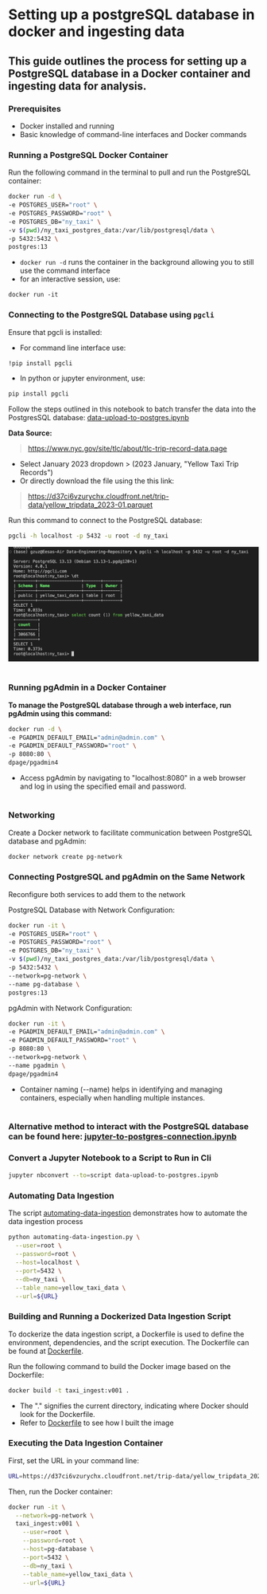 # Setting up a postgreSQL database in docker and ingesting data

## This guide outlines the process for setting up a PostgreSQL database in a Docker container and ingesting data for analysis.

### Prerequisites
- Docker installed and running
- Basic knowledge of command-line interfaces and Docker commands

### Running a PostgreSQL Docker Container

Run the following command in the terminal to pull and run the PostgreSQL container:
```bash
docker run -d \
-e POSTGRES_USER="root" \
-e POSTGRES_PASSWORD="root" \
-e POSTGRES_DB="ny_taxi" \
-v $(pwd)/ny_taxi_postgres_data:/var/lib/postgresql/data \
-p 5432:5432 \
postgres:13
```
- `docker run -d` runs the container in the background allowing you to still use the command interface
- for an interactive session, use: 
```
docker run -it
```

### Connecting to the PostgreSQL Database using `pgcli`

Ensure that pgcli is installed:
- For command line interface use:
```bash
!pip install pgcli
```
- In python or jupyter environment, use:
```bash
pip install pgcli
```
Follow the steps outlined in this notebook to batch transfer the data into the PostgresSQL database:
[data-upload-to-postgres.ipynb](data-upload-to-postgres.ipynb)

**Data Source:**
> https://www.nyc.gov/site/tlc/about/tlc-trip-record-data.page

- Select January 2023 dropdown > (2023 January, "Yellow Taxi Trip Records")
- Or directly download the file using the this link:
> https://d37ci6vzurychx.cloudfront.net/trip-data/yellow_tripdata_2023-01.parquet


Run this command to connect to the PostgreSQL database:
```bash
pgcli -h localhost -p 5432 -u root -d ny_taxi 
```
![Image](data/images/terminal.png)

#
### Running pgAdmin in a Docker Container
**To manage the PostgreSQL database through a web interface, run pgAdmin using this command:**
```bash
docker run -d \
-e PGADMIN_DEFAULT_EMAIL="admin@admin.com" \
-e PGADMIN_DEFAULT_PASSWORD="root" \
-p 8080:80 \
dpage/pgadmin4
```
- Access pgAdmin by navigating to "localhost:8080" in a web browser and log in using the specified email and password.
#

### Networking
Create a Docker network to facilitate communication between PostgreSQL database and pgAdmin:
```bash
docker network create pg-network
```

### Connecting PostgreSQL and pgAdmin on the Same Network

Reconfigure both services to add them to the network

PostgreSQL Database with Network Configuration:
```bash
docker run -it \
-e POSTGRES_USER="root" \
-e POSTGRES_PASSWORD="root" \
-e POSTGRES_DB="ny_taxi" \
-v $(pwd)/ny_taxi_postgres_data:/var/lib/postgresql/data \
-p 5432:5432 \
--network=pg-network \
--name pg-database \
postgres:13
```

pgAdmin with Network Configuration:
```bash
docker run -it \
-e PGADMIN_DEFAULT_EMAIL="admin@admin.com" \
-e PGADMIN_DEFAULT_PASSWORD="root" \
-p 8080:80 \
--network=pg-network \
--name pgadmin \
dpage/pgadmin4
```
- Container naming (--name) helps in identifying and managing containers, especially when handling multiple instances.
#
### Alternative method to interact with the PostgreSQL database can be found here: [jupyter-to-postgres-connection.ipynb](jupyter-to-postgres-connection.ipynb)

### Convert a Jupyter Notebook to a Script to Run in Cli
```bash
jupyter nbconvert --to=script data-upload-to-postgres.ipynb
```

### Automating Data Ingestion
The script [automating-data-ingestion](/Data-Engineering-Repository/docker_sql/automating-data-ingestion.py) demonstrates how to automate the data ingestion process
```bash
python automating-data-ingestion.py \
  --user=root \
  --password=root \
  --host=localhost \
  --port=5432 \
  --db=ny_taxi \
  --table_name=yellow_taxi_data \
  --url=${URL}
```

### Building and Running a Dockerized Data Ingestion Script
To dockerize the data ingestion script, a Dockerfile is used to define the environment, dependencies, and the script execution. The Dockerfile can be found at [Dockerfile](/Data-Engineering-Repository/docker_sql/Dockerfile).

Run the following command to build the Docker image based on the Dockerfile:
```bash
docker build -t taxi_ingest:v001 .
```
- The "." signifies the current directory, indicating where Docker should look for the Dockerfile.
- Refer to [Dockerfile](/Data-Engineering-Repository/docker_sql/Dockerfile) to see how I built the image

### Executing the Data Ingestion Container
First, set the URL in your command line:
```bash
URL=https://d37ci6vzurychx.cloudfront.net/trip-data/yellow_tripdata_2023-01.parquet
```
Then, run the Docker container:
```bash
docker run -it \
  --network=pg-network \
  taxi_ingest:v001 \
    --user=root \
    --password=root \
    --host=pg-database \
    --port=5432 \
    --db=ny_taxi \
    --table_name=yellow_taxi_data \
    --url=${URL}
```
